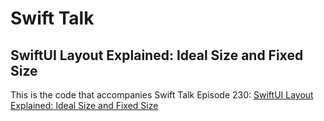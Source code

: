 # Swift Talk
## SwiftUI Layout Explained: Ideal Size and Fixed Size

This is the code that accompanies Swift Talk Episode 230: [SwiftUI Layout Explained: Ideal Size and Fixed Size](https://talk.objc.io/episodes/S01E230-swiftui-layout-explained-ideal-size-and-fixed-size)
